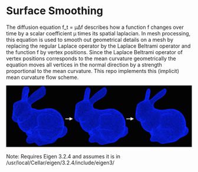 # Surface Smoothing
The diffusion equation f_t = µ∆f describes how a function f changes over time by a scalar coefficient µ times its spatial laplacian. In mesh processing, this equation is used to smooth out geometrical details on a mesh by replacing the regular Laplace operator by the Laplace Beltrami operator and the function f by vertex positions. Since the Laplace Beltrami operator of vertex positions corresponds to the mean curvature geometrically the equation moves all vertices in the normal direction by a strength proportional to the mean curvature. This repo implements this (implicit) mean curvature flow scheme.

![](smoothing.png)

Note: Requires Eigen 3.2.4 and assumes it is in /usr/local/Cellar/eigen/3.2.4/include/eigen3/
